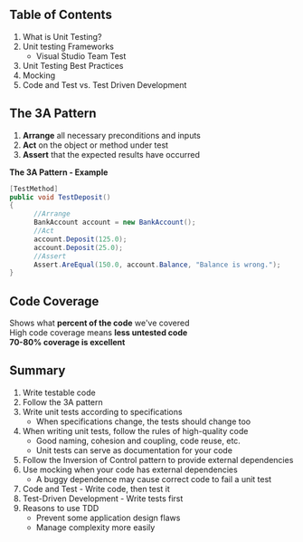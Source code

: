 ## Table of Contents
1. What is Unit Testing?
2. Unit testing Frameworks
    * Visual Studio Team Test
3. Unit Testing Best Practices
4. Mocking
5. Code and Test vs. Test Driven Development

## The 3A Pattern
1. **Arrange** all necessary preconditions and inputs
2. **Act** on the object or method under test
3. **Assert** that the expected results have occurred

**The 3A Pattern - Example**
```cs
[TestMethod]
public void TestDeposit()
{
      //Arrange
      BankAccount account = new BankAccount();
      //Act
      account.Deposit(125.0);
      account.Deposit(25.0);
      //Assert
      Assert.AreEqual(150.0, account.Balance, "Balance is wrong.");
}
```
## Code Coverage
Shows what **percent of the code** we've covered  
High code coverage means **less untested code**  
**70-80% coverage is excellent**  

## Summary
1. Write testable code
2. Follow the 3A pattern
3. Write unit tests according to specifications
      * When specifications change, the tests should change too
4. When writing unit tests, follow the rules of high-quality code
      * Good naming, cohesion and coupling, code reuse, etc.
      * Unit tests can serve as documentation for your code
5. Follow the Inversion of Control pattern to provide external dependencies
6. Use mocking when your code has external dependencies
      * A buggy dependence may cause correct code to fail a unit test
7. Code and Test - Write code, then test it
8. Test-Driven Development - Write tests first
9. Reasons to use TDD
      * Prevent some application design flaws
      * Manage complexity more easily
